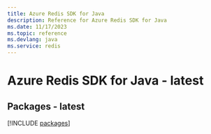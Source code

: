 ```yaml
---
title: Azure Redis SDK for Java
description: Reference for Azure Redis SDK for Java
ms.date: 11/17/2023
ms.topic: reference
ms.devlang: java
ms.service: redis
---
```

# Azure Redis SDK for Java - latest
## Packages - latest
[!INCLUDE [packages](redis-index.md)]